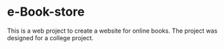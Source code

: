 # e-Book-store
This is a web project to create a website for online books.
The project was designed 
for a college project.
